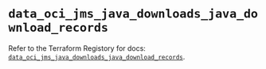 # `data_oci_jms_java_downloads_java_download_records`

Refer to the Terraform Registory for docs: [`data_oci_jms_java_downloads_java_download_records`](https://registry.terraform.io/providers/oracle/oci/6.18.0/docs/data-sources/jms_java_downloads_java_download_records).
